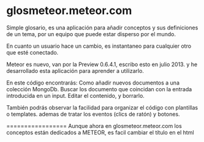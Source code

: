 glosmeteor.meteor.com
=================

Simple glosario, es una aplicación para añadir conceptos y sus definiciones 
de un tema, por un equipo que puede estar disperso por el mundo. 

En cuanto un usuario hace un cambio, es instantaneo para cualquier otro que esté conectado.

Meteor es nuevo, van por la  Preview 0.6.4.1, escribo esto en julio 2013.
y he desarrollado esta aplicación para aprender a utilizarlo.

En este código encontrarás:
Como añadir nuevos documentos a una colección MongoDb.
Buscar los documento que coincidan con la entrada introducida en un input.
Editar el contenido,
y borrarlo.

También podrás observar la facilidad para organizar el código con plantillas o templates.
ademas de tratar los eventos (clics de ratón) y botones.


=================
Aunque ahora en glosmeteor.meteor.com los conceptos están dedicados a METEOR, 
es facil cambiar el título en el html
